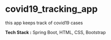 # covid19_tracking_app
this app keeps track of covid19 cases

**Tech Stack :** Spring Boot, HTML, CSS, Bootstrap 
